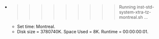 * >>>>>>>>> Running inst-std-system-xtra-tz-montreal.sh ...
  * Set time: Montreal.
  * Disk size = 3780740K. Space Used = 8K. Runtime = 00:00:00:01.
